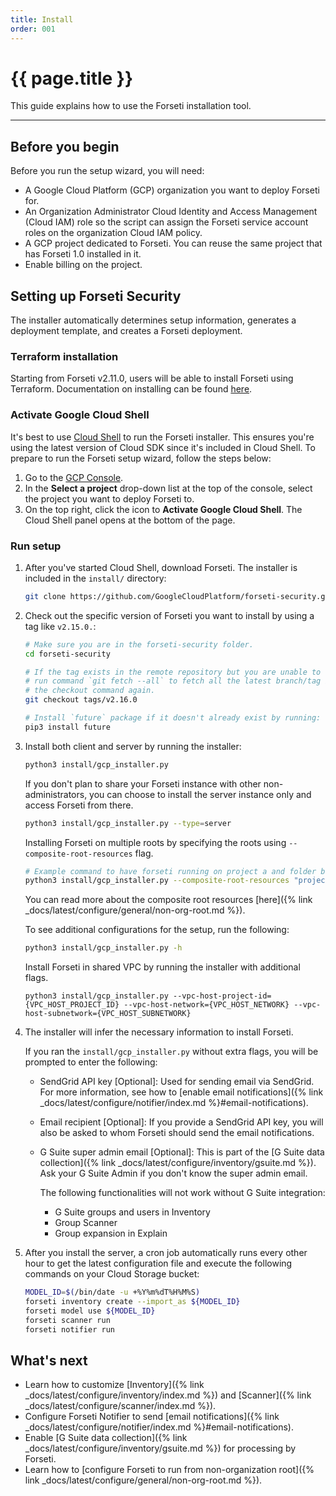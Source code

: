 ```yaml
---
title: Install
order: 001
---
```


# {{ page.title }}

This guide explains how to use the Forseti installation tool.

---

## Before you begin

Before you run the setup wizard, you will need:

* A Google Cloud Platform (GCP) organization you want to deploy
  Forseti for.
* An Organization Administrator Cloud Identity and Access Management (Cloud IAM)
  role so the script can assign the Forseti service account roles on the
organization Cloud IAM policy.
* A GCP project dedicated to Forseti. You can reuse the same project that has
  Forseti 1.0 installed in it.
* Enable billing on the project.

## Setting up Forseti Security

The installer automatically determines setup information, generates a deployment
template, and creates a Forseti deployment.

### Terraform installation

Starting from Forseti v2.11.0, users will be able to install Forseti using Terraform.
Documentation on installing can be found [here](https://registry.terraform.io/modules/terraform-google-modules/forseti/google).

### Activate Google Cloud Shell

It's best to use
[Cloud Shell](https://cloud.google.com/shell/docs/quickstart) to run the Forseti
installer. This ensures you're using the latest version of Cloud SDK since it's
included in Cloud Shell. To prepare to run the Forseti setup wizard, follow the
steps below:

  1. Go to the [GCP Console](https://console.cloud.google.com/).
  1. In the **Select a project** drop-down list at the top of the console,
     select the project you want to deploy Forseti to.
  1. On the top right, click the icon to **Activate Google Cloud Shell**. The
     Cloud Shell panel opens at the bottom of the page.

### Run setup

  1. After you've started Cloud Shell, download Forseti. The installer is
  included in the `install/` directory:

      ```bash
      git clone https://github.com/GoogleCloudPlatform/forseti-security.git
      ```

  1. Check out the specific version of Forseti you want to install by using a tag like `v2.15.0.`:
      ```bash
      # Make sure you are in the forseti-security folder.
      cd forseti-security

      # If the tag exists in the remote repository but you are unable to checkout the tag,
      # run command `git fetch --all` to fetch all the latest branch/tag information and run
      # the checkout command again.
      git checkout tags/v2.16.0
      
      # Install `future` package if it doesn't already exist by running:
      pip3 install future
      ```

  1. Install both client and server by running the installer:

     ```bash
     python3 install/gcp_installer.py
     ```

     If you don't plan to share your Forseti instance with other non-administrators, 
     you can choose to install the server instance only and access Forseti from there.
     ```bash
     python3 install/gcp_installer.py --type=server
     ```

     Installing Forseti on multiple roots by specifying the roots using `--composite-root-resources` flag. 
     ```bash
     # Example command to have forseti running on project a and folder b.
     python3 install/gcp_installer.py --composite-root-resources "projects/a,folders/b"
     ```
     You can read more about the composite root resources [here]({% link _docs/latest/configure/general/non-org-root.md %}).

     To see additional configurations for the setup, run the following:

     ```bash
     python3 install/gcp_installer.py -h
     ```
     Install Forseti in shared VPC by running the installer with additional flags.
     
     ```
     python3 install/gcp_installer.py --vpc-host-project-id={VPC_HOST_PROJECT_ID} --vpc-host-network={VPC_HOST_NETWORK} --vpc-host-subnetwork={VPC_HOST_SUBNETWORK}
     ```

  1. The installer will infer the necessary information to install Forseti.

     If you ran the `install/gcp_installer.py` without extra flags, you will be
     prompted to enter the following:

     * SendGrid API key \[Optional\]: Used for sending email via SendGrid. For
       more information, see how to
       [enable email notifications]({% link _docs/latest/configure/notifier/index.md %}#email-notifications).
     * Email recipient \[Optional\]: If you provide a SendGrid API key, you will
       also be asked to whom Forseti should send the email notifications.
     * G Suite super admin email \[Optional\]: This is part of the
       [G Suite data collection]({% link _docs/latest/configure/inventory/gsuite.md %}).
       Ask your G Suite Admin if you don't know the super admin email.

       The following functionalities will not work without G Suite integration:
        * G Suite groups and users in Inventory
        * Group Scanner
        * Group expansion in Explain
        
  1. After you install the server, a cron job automatically runs every other hour
     to get the latest configuration file and execute the following commands on
     your Cloud Storage bucket:

     ```bash
     MODEL_ID=$(/bin/date -u +%Y%m%dT%H%M%S)
     forseti inventory create --import_as ${MODEL_ID}
     forseti model use ${MODEL_ID}
     forseti scanner run
     forseti notifier run
     ```

## What's next

* Learn how to customize
  [Inventory]({% link _docs/latest/configure/inventory/index.md %}) and
  [Scanner]({% link _docs/latest/configure/scanner/index.md %}).
* Configure Forseti Notifier to send
  [email notifications]({% link _docs/latest/configure/notifier/index.md %}#email-notifications).
* Enable
  [G Suite data collection]({% link _docs/latest/configure/inventory/gsuite.md %})
  for processing by Forseti.
* Learn how to [configure Forseti to run from non-organization
  root]({% link _docs/latest/configure/general/non-org-root.md %}).
  
